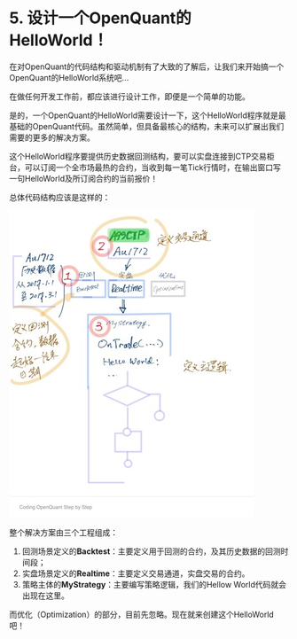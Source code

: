 # 5. 设计一个OpenQuant的HelloWorld！

在对OpenQuant的代码结构和驱动机制有了大致的了解后，让我们来开始搞一个OpenQuant的HelloWorld系统吧...

在做任何开发工作前，都应该进行设计工作，即便是一个简单的功能。

是的，一个OpenQuant的HelloWorld需要设计一下，这个HelloWorld程序就是最基础的OpenQuant代码。虽然简单，但具备最核心的结构，未来可以扩展出我们需要的更多的解决方案。

这个HelloWorld程序要提供历史数据回测结构，要可以实盘连接到CTP交易柜台，可以订阅一个全市场最热的合约，当收到每一笔Tick行情时，在输出窗口写一句HelloWorld及所订阅合约的当前报价！

总体代码结构应该是这样的：

![](.gitbook/assets/design_helloworld.jpg)

整个解决方案由三个工程组成：

1. 回测场景定义的**Backtest**：主要定义用于回测的合约，及其历史数据的回测时间段；
2. 实盘场景定义的**Realtime**：主要定义交易通道，实盘交易的合约。
3. 策略主体的**MyStrategy**：主要编写策略逻辑，我们的Hellow World代码就会出现在这里。

而优化（Optimization）的部分，目前先忽略。现在就来创建这个HelloWorld吧！

